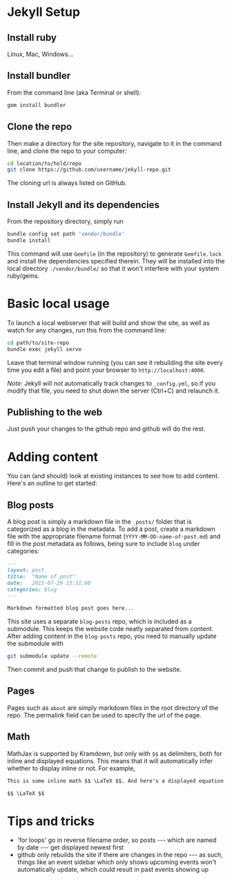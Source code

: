 # Jekyll Setup

## Install ruby

Linux, Mac, Windows...

## Install bundler

From the command line (aka Terminal or shell):

```sh
gem install bundler
```

## Clone the repo

Then make a directory for the site repository, navigate to it in the command line, and clone the repo to your computer:

```sh
cd location/to/hold/repo
git clone https://github.com/username/jekyll-repo.git
```

The cloning url is always listed on GitHub.

## Install Jekyll and its dependencies

From the repository directory, simply run

```sh
bundle config set path 'vendor/bundle'
bundle install
```

This command will use `Gemfile` (in the repository) to generate `Gemfile.lock` and install the dependencies specified therein.
They will be installed into the local directory `./vendor/bundle/` so that it won't interfere with your system ruby/gems.


# Basic local usage

To launch a local webserver that will build and show the site, as well as watch for any changes, run this from the command line:

```sh
cd path/to/site-repo
bundle exec jekyll serve
```
Leave that terminal window running (you can see it rebuilding the site every time you edit a file) and point your browser to `http://localhost:4000`.

*Note*: Jekyll will _not_ automatically track changes to `_config.yml`, so if you modify that file, you need to shut down the server (Ctrl+C) and relaunch it.

## Publishing to the web

Just push your changes to the github repo and github will do the rest.


# Adding content

You can (and should) look at existing instances to see how to add content. Here's an outline to get started:

## Blog posts

A blog post is simply a markdown file in the `_posts/` folder that is categorized as a blog in the metadata.
To add a post, create a markdown file with the appropriate filename format (`YYYY-MM-DD-name-of-post.md`) and fill in the post metadata as follows, being sure to include `blog` under categories:

```markdown
---
layout: post
title:  "Name of post"
date:   2015-07-29 23:31:00
categories: blog
---

Markdown formatted blog post goes here...
```

This site uses a separate `blog-posts` repo, which is included as a submodule.
This keeps the website code neatly separated from content.
After adding content in the `blog-posts` repo, you need to manually update the submodule with

```sh
git submodule update --remote
```

Then commit and push that change to publish to the website.


## Pages

Pages such as `about` are simply markdown files in the root directory of the repo. The permalink field can be used to specify the url of the page.

## Math

MathJax is supported by Kramdown, but only with `$$` as delimiters, both for inline and displayed equations.
This means that it will automatically infer whether to display inline or not.
For example,

```markdown
This is some inline math $$ \LaTeX $$. And here's a displayed equation

$$ \LaTeX $$
```

# Tips and tricks

- 'for loops' go in reverse filename order, so posts --- which are named by date --- get displayed newest first
- github only rebuilds the site if there are changes in the repo --- as such, things like an event sidebar which only shows upcoming events won't automatically update, which could result in past events showing up
